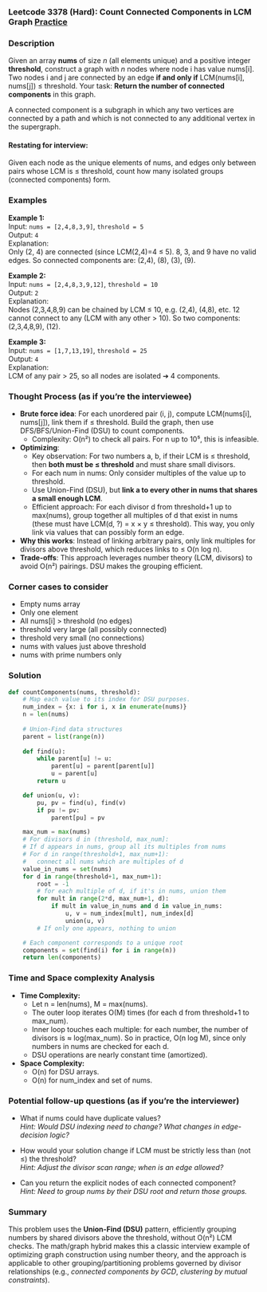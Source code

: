 ### Leetcode 3378 (Hard): Count Connected Components in LCM Graph [Practice](https://leetcode.com/problems/count-connected-components-in-lcm-graph)

### Description  
Given an array **nums** of size *n* (all elements unique) and a positive integer **threshold**, construct a graph with *n* nodes where node i has value nums[i]. Two nodes i and j are connected by an edge **if and only if** LCM(nums[i], nums[j]) ≤ threshold.
Your task: **Return the number of connected components** in this graph.

A connected component is a subgraph in which any two vertices are connected by a path and which is not connected to any additional vertex in the supergraph.

#### Restating for interview:
Given each node as the unique elements of nums, and edges only between pairs whose LCM is ≤ threshold, count how many isolated groups (connected components) form.

### Examples  

**Example 1:**  
Input: `nums = [2,4,8,3,9]`, `threshold = 5`  
Output: `4`  
Explanation:  
Only (2, 4) are connected (since LCM(2,4)=4 ≤ 5). 8, 3, and 9 have no valid edges. So connected components are: (2,4), (8), (3), (9).

**Example 2:**  
Input: `nums = [2,4,8,3,9,12]`, `threshold = 10`  
Output: `2`  
Explanation:  
Nodes (2,3,4,8,9) can be chained by LCM ≤ 10, e.g. (2,4), (4,8), etc. 12 cannot connect to any (LCM with any other > 10). So two components: (2,3,4,8,9), (12).

**Example 3:**  
Input: `nums = [1,7,13,19]`, `threshold = 25`  
Output: `4`  
Explanation:  
LCM of any pair > 25, so all nodes are isolated ➔ 4 components.

### Thought Process (as if you’re the interviewee)  
- **Brute force idea**: For each unordered pair (i, j), compute LCM(nums[i], nums[j]), link them if ≤ threshold. Build the graph, then use DFS/BFS/Union-Find (DSU) to count components.
  - Complexity: O(n²) to check all pairs. For n up to 10⁵, this is infeasible.
- **Optimizing**:
  - Key observation: For two numbers a, b, if their LCM is ≤ threshold, then **both must be ≤ threshold** and must share small divisors.
  - For each num in nums: Only consider multiples of the value up to threshold.
  - Use Union-Find (DSU), but **link a to every other in nums that shares a small enough LCM**.
  - Efficient approach: For each divisor d from threshold+1 up to max(nums), group together all multiples of d that exist in nums (these must have LCM(d, ?) = x × y ≤ threshold). This way, you only link via values that can possibly form an edge.
- **Why this works**: Instead of linking arbitrary pairs, only link multiples for divisors above threshold, which reduces links to ≤ O(n log n).
- **Trade-offs**: This approach leverages number theory (LCM, divisors) to avoid O(n²) pairings. DSU makes the grouping efficient.

### Corner cases to consider  
- Empty nums array
- Only one element
- All nums[i] > threshold (no edges)
- threshold very large (all possibly connected)
- threshold very small (no connections)
- nums with values just above threshold
- nums with prime numbers only

### Solution

```python
def countComponents(nums, threshold):
    # Map each value to its index for DSU purposes.
    num_index = {x: i for i, x in enumerate(nums)}
    n = len(nums)
    
    # Union-Find data structures
    parent = list(range(n))
    
    def find(u):
        while parent[u] != u:
            parent[u] = parent[parent[u]]
            u = parent[u]
        return u

    def union(u, v):
        pu, pv = find(u), find(v)
        if pu != pv:
            parent[pu] = pv

    max_num = max(nums)
    # For divisors d in (threshold, max_num]:
    # If d appears in nums, group all its multiples from nums
    # For d in range(threshold+1, max_num+1):
    #   connect all nums which are multiples of d
    value_in_nums = set(nums)
    for d in range(threshold+1, max_num+1):
        root = -1
        # for each multiple of d, if it's in nums, union them
        for mult in range(2*d, max_num+1, d):
            if mult in value_in_nums and d in value_in_nums:
                u, v = num_index[mult], num_index[d]
                union(u, v)
        # If only one appears, nothing to union

    # Each component corresponds to a unique root
    components = set(find(i) for i in range(n))
    return len(components)
```

### Time and Space complexity Analysis  

- **Time Complexity:**  
  - Let n = len(nums), M = max(nums).
  - The outer loop iterates O(M) times (for each d from threshold+1 to max_num).
  - Inner loop touches each multiple: for each number, the number of divisors is ≈ log(max_num). So in practice, O(n log M), since only numbers in nums are checked for each d.
  - DSU operations are nearly constant time (amortized).
- **Space Complexity:**  
  - O(n) for DSU arrays.
  - O(n) for num_index and set of nums.

### Potential follow-up questions (as if you’re the interviewer)  

- What if nums could have duplicate values?  
  *Hint: Would DSU indexing need to change? What changes in edge-decision logic?*

- How would your solution change if LCM must be strictly less than (not ≤) the threshold?  
  *Hint: Adjust the divisor scan range; when is an edge allowed?*

- Can you return the explicit nodes of each connected component?  
  *Hint: Need to group nums by their DSU root and return those groups.*

### Summary
This problem uses the **Union-Find (DSU)** pattern, efficiently grouping numbers by shared divisors above the threshold, without O(n²) LCM checks. The math/graph hybrid makes this a classic interview example of optimizing graph construction using number theory, and the approach is applicable to other grouping/partitioning problems governed by divisor relationships (e.g., *connected components by GCD*, *clustering by mutual constraints*).